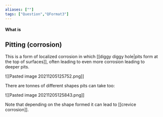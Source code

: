 ```yaml
---
aliases: [""]
tags: ["Question","QFormat3"]
---
```


#### What is
## Pitting (corrosion)
This is a form of localized corrosion in which [[diggy diggy hole|pits form at the top of surfaces]], often leading to even more corrosion leading to deeper pits.

![[Pasted image 20211205125752.png]]

There are tonnes of different shapes pits can take too:

![[Pasted image 20211205125843.png]]

Note that depending on the shape formed it can lead to [[crevice corrosion]].